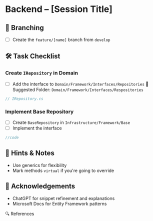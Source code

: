 # Backend – [Session Title]

## 🚧 Branching

- [ ] Create the `feature/[name]` branch from `develop`

## 🛠️ Task Checklist

### Create `IRepository` in Domain

- [ ] Add the interface to `Domain/Framework/Interfaces/Repositories`
📂 Suggested Folder: `Domain/Framework/Interfaces/Respositories`
```csharp
// IRepository.cs

```
### Implement Base Repository

- [ ] Create `BaseRepository` in `Infrastructure/Framework/Base`
- [ ] Implement the interface

```c#
//code
```

## 🧠 Hints & Notes
- Use generics for flexibility
- Mark methods `virtual` if you're going to override
## 🙌 Acknowledgements

- ChatGPT for snippet refinement and explanations
- Microsoft Docs for Entity Framework patterns

🔍 References